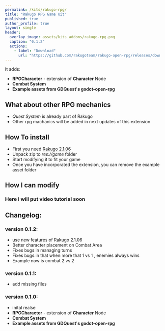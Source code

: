 ```yaml
---
permalink: /kits/rakugo-rpg/
title: "Rakugo RPG Game Kit"
published: true
author_profile: true
layout: single
header:
  overlay_image: assets/kits_addons/rakugo-rpg.png
  caption: "0.1.2"
  actions:
    - label: "Download"
      url: "https://github.com/rakugoteam/rakugo-open-rpg/releases/download/0.1.2/rpg-game-kit-0.1.2.zip"
---
```


<!-- if I need gallery: https://mmistakes.github.io/minimal-mistakes/post%20formats/post-gallery/ -->

It adds:

- **RPGCharacter** - extension of **Character** Node
- **Combat System**
- **Example assets from GDQuest's godot-open-rpg**

## What about other RPG mechanics

- *Quest System* is already part of Rakugo
- Other rpg machanics will be added in next updates of this extension

## How To install

- First you need [Rakugo 2.1.06](/download/)
- Unpack zip to _res://game_ folder
- Start modifying it to fit your game
- Once you have incorporated the extension, you can remove the example asset folder

## How I can modify

### Here I will put video tutorial soon

## Changelog:

### version 0.1.2:

- use new features of Rakugo 2.1.06
- Better character placement on Combat Area
- Fixes bugs in managing turns
- Fixes bugs in that when more that 1 vs 1 , enemies always wins
- Example now is combat 2 vs 2

### version 0.1.1:

- add missing files 

### version 0.1.0:

- inital realse
- **RPGCharacter** - extension of **Character** Node
- **Combat System**
- **Example assets from GDQuest's godot-open-rpg**


